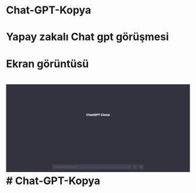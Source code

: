 # Chat-GPT-Kopya

# Yapay zakalı Chat gpt görüşmesi

#  Ekran görüntüsü

# ![](resim.gif)# Chat-GPT-Kopya
